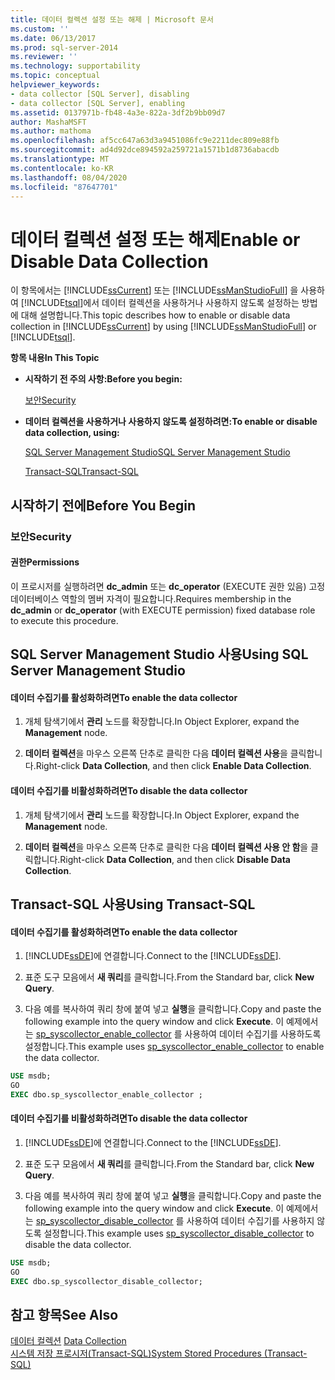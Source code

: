 ```yaml
---
title: 데이터 컬렉션 설정 또는 해제 | Microsoft 문서
ms.custom: ''
ms.date: 06/13/2017
ms.prod: sql-server-2014
ms.reviewer: ''
ms.technology: supportability
ms.topic: conceptual
helpviewer_keywords:
- data collector [SQL Server], disabling
- data collector [SQL Server], enabling
ms.assetid: 0137971b-fb48-4a3e-822a-3df2b9bb09d7
author: MashaMSFT
ms.author: mathoma
ms.openlocfilehash: af5cc647a63d3a9451086fc9e2211dec809e88fb
ms.sourcegitcommit: ad4d92dce894592a259721a1571b1d8736abacdb
ms.translationtype: MT
ms.contentlocale: ko-KR
ms.lasthandoff: 08/04/2020
ms.locfileid: "87647701"
---
```

# <a name="enable-or-disable-data-collection"></a><span data-ttu-id="eb9ff-102">데이터 컬렉션 설정 또는 해제</span><span class="sxs-lookup"><span data-stu-id="eb9ff-102">Enable or Disable Data Collection</span></span>
  <span data-ttu-id="eb9ff-103">이 항목에서는 [!INCLUDE[ssCurrent](../../includes/sscurrent-md.md)] 또는 [!INCLUDE[ssManStudioFull](../../includes/ssmanstudiofull-md.md)] 을 사용하여 [!INCLUDE[tsql](../../includes/tsql-md.md)]에서 데이터 컬렉션을 사용하거나 사용하지 않도록 설정하는 방법에 대해 설명합니다.</span><span class="sxs-lookup"><span data-stu-id="eb9ff-103">This topic describes how to enable or disable data collection in [!INCLUDE[ssCurrent](../../includes/sscurrent-md.md)] by using [!INCLUDE[ssManStudioFull](../../includes/ssmanstudiofull-md.md)] or [!INCLUDE[tsql](../../includes/tsql-md.md)].</span></span>  
  
 <span data-ttu-id="eb9ff-104">**항목 내용**</span><span class="sxs-lookup"><span data-stu-id="eb9ff-104">**In This Topic**</span></span>  
  
-   <span data-ttu-id="eb9ff-105">**시작하기 전 주의 사항:**</span><span class="sxs-lookup"><span data-stu-id="eb9ff-105">**Before you begin:**</span></span>  
  
     [<span data-ttu-id="eb9ff-106">보안</span><span class="sxs-lookup"><span data-stu-id="eb9ff-106">Security</span></span>](#Security)  
  
-   <span data-ttu-id="eb9ff-107">**데이터 컬렉션을 사용하거나 사용하지 않도록 설정하려면:**</span><span class="sxs-lookup"><span data-stu-id="eb9ff-107">**To enable or disable data collection, using:**</span></span>  
  
     [<span data-ttu-id="eb9ff-108">SQL Server Management Studio</span><span class="sxs-lookup"><span data-stu-id="eb9ff-108">SQL Server Management Studio</span></span>](#SSMSProcedure)  
  
     [<span data-ttu-id="eb9ff-109">Transact-SQL</span><span class="sxs-lookup"><span data-stu-id="eb9ff-109">Transact-SQL</span></span>](#TsqlProcedure)  
  
##  <a name="before-you-begin"></a><a name="BeforeYouBegin"></a> <span data-ttu-id="eb9ff-110">시작하기 전에</span><span class="sxs-lookup"><span data-stu-id="eb9ff-110">Before You Begin</span></span>  
  
###  <a name="security"></a><a name="Security"></a> <span data-ttu-id="eb9ff-111">보안</span><span class="sxs-lookup"><span data-stu-id="eb9ff-111">Security</span></span>  
  
####  <a name="permissions"></a><a name="Permissions"></a> <span data-ttu-id="eb9ff-112">권한</span><span class="sxs-lookup"><span data-stu-id="eb9ff-112">Permissions</span></span>  
 <span data-ttu-id="eb9ff-113">이 프로시저를 실행하려면 **dc_admin** 또는 **dc_operator** (EXECUTE 권한 있음) 고정 데이터베이스 역할의 멤버 자격이 필요합니다.</span><span class="sxs-lookup"><span data-stu-id="eb9ff-113">Requires membership in the **dc_admin** or **dc_operator** (with EXECUTE permission) fixed database role to execute this procedure.</span></span>  
  
##  <a name="using-sql-server-management-studio"></a><a name="SSMSProcedure"></a> <span data-ttu-id="eb9ff-114">SQL Server Management Studio 사용</span><span class="sxs-lookup"><span data-stu-id="eb9ff-114">Using SQL Server Management Studio</span></span>  
  
#### <a name="to-enable-the-data-collector"></a><span data-ttu-id="eb9ff-115">데이터 수집기를 활성화하려면</span><span class="sxs-lookup"><span data-stu-id="eb9ff-115">To enable the data collector</span></span>  
  
1.  <span data-ttu-id="eb9ff-116">개체 탐색기에서 **관리** 노드를 확장합니다.</span><span class="sxs-lookup"><span data-stu-id="eb9ff-116">In Object Explorer, expand the **Management** node.</span></span>  
  
2.  <span data-ttu-id="eb9ff-117">**데이터 컬렉션**을 마우스 오른쪽 단추로 클릭한 다음 **데이터 컬렉션 사용**을 클릭합니다.</span><span class="sxs-lookup"><span data-stu-id="eb9ff-117">Right-click **Data Collection**, and then click **Enable Data Collection**.</span></span>  
  
#### <a name="to-disable-the-data-collector"></a><span data-ttu-id="eb9ff-118">데이터 수집기를 비활성화하려면</span><span class="sxs-lookup"><span data-stu-id="eb9ff-118">To disable the data collector</span></span>  
  
1.  <span data-ttu-id="eb9ff-119">개체 탐색기에서 **관리** 노드를 확장합니다.</span><span class="sxs-lookup"><span data-stu-id="eb9ff-119">In Object Explorer, expand the **Management** node.</span></span>  
  
2.  <span data-ttu-id="eb9ff-120">**데이터 컬렉션**을 마우스 오른쪽 단추로 클릭한 다음 **데이터 컬렉션 사용 안 함**을 클릭합니다.</span><span class="sxs-lookup"><span data-stu-id="eb9ff-120">Right-click **Data Collection**, and then click **Disable Data Collection**.</span></span>  
  
##  <a name="using-transact-sql"></a><a name="TsqlProcedure"></a> <span data-ttu-id="eb9ff-121">Transact-SQL 사용</span><span class="sxs-lookup"><span data-stu-id="eb9ff-121">Using Transact-SQL</span></span>  
  
#### <a name="to-enable-the-data-collector"></a><span data-ttu-id="eb9ff-122">데이터 수집기를 활성화하려면</span><span class="sxs-lookup"><span data-stu-id="eb9ff-122">To enable the data collector</span></span>  
  
1.  <span data-ttu-id="eb9ff-123">[!INCLUDE[ssDE](../../includes/ssde-md.md)]에 연결합니다.</span><span class="sxs-lookup"><span data-stu-id="eb9ff-123">Connect to the [!INCLUDE[ssDE](../../includes/ssde-md.md)].</span></span>  
  
2.  <span data-ttu-id="eb9ff-124">표준 도구 모음에서 **새 쿼리**를 클릭합니다.</span><span class="sxs-lookup"><span data-stu-id="eb9ff-124">From the Standard bar, click **New Query**.</span></span>  
  
3.  <span data-ttu-id="eb9ff-125">다음 예를 복사하여 쿼리 창에 붙여 넣고 **실행**을 클릭합니다.</span><span class="sxs-lookup"><span data-stu-id="eb9ff-125">Copy and paste the following example into the query window and click **Execute**.</span></span> <span data-ttu-id="eb9ff-126">이 예제에서는 [sp_syscollector_enable_collector](/sql/relational-databases/system-stored-procedures/sp-syscollector-enable-collector-transact-sql) 를 사용하여 데이터 수집기를 사용하도록 설정합니다.</span><span class="sxs-lookup"><span data-stu-id="eb9ff-126">This example uses [sp_syscollector_enable_collector](/sql/relational-databases/system-stored-procedures/sp-syscollector-enable-collector-transact-sql) to enable the data collector.</span></span>  
  
```sql  
USE msdb;  
GO  
EXEC dbo.sp_syscollector_enable_collector ;  
```  
  
#### <a name="to-disable-the-data-collector"></a><span data-ttu-id="eb9ff-127">데이터 수집기를 비활성화하려면</span><span class="sxs-lookup"><span data-stu-id="eb9ff-127">To disable the data collector</span></span>  
  
1.  <span data-ttu-id="eb9ff-128">[!INCLUDE[ssDE](../../includes/ssde-md.md)]에 연결합니다.</span><span class="sxs-lookup"><span data-stu-id="eb9ff-128">Connect to the [!INCLUDE[ssDE](../../includes/ssde-md.md)].</span></span>  
  
2.  <span data-ttu-id="eb9ff-129">표준 도구 모음에서 **새 쿼리**를 클릭합니다.</span><span class="sxs-lookup"><span data-stu-id="eb9ff-129">From the Standard bar, click **New Query**.</span></span>  
  
3.  <span data-ttu-id="eb9ff-130">다음 예를 복사하여 쿼리 창에 붙여 넣고 **실행**을 클릭합니다.</span><span class="sxs-lookup"><span data-stu-id="eb9ff-130">Copy and paste the following example into the query window and click **Execute**.</span></span> <span data-ttu-id="eb9ff-131">이 예제에서는 [sp_syscollector_disable_collector](/sql/relational-databases/system-stored-procedures/sp-syscollector-disable-collector-transact-sql) 를 사용하여 데이터 수집기를 사용하지 않도록 설정합니다.</span><span class="sxs-lookup"><span data-stu-id="eb9ff-131">This example uses [sp_syscollector_disable_collector](/sql/relational-databases/system-stored-procedures/sp-syscollector-disable-collector-transact-sql) to disable the data collector.</span></span>  
  
```sql  
USE msdb;  
GO  
EXEC dbo.sp_syscollector_disable_collector;  
```  
  
## <a name="see-also"></a><span data-ttu-id="eb9ff-132">참고 항목</span><span class="sxs-lookup"><span data-stu-id="eb9ff-132">See Also</span></span>  
 <span data-ttu-id="eb9ff-133">[데이터 컬렉션](data-collection.md) </span><span class="sxs-lookup"><span data-stu-id="eb9ff-133">[Data Collection](data-collection.md) </span></span>  
 [<span data-ttu-id="eb9ff-134">시스템 저장 프로시저&#40;Transact-SQL&#41;</span><span class="sxs-lookup"><span data-stu-id="eb9ff-134">System Stored Procedures &#40;Transact-SQL&#41;</span></span>](/sql/relational-databases/system-stored-procedures/system-stored-procedures-transact-sql)  
  
  
